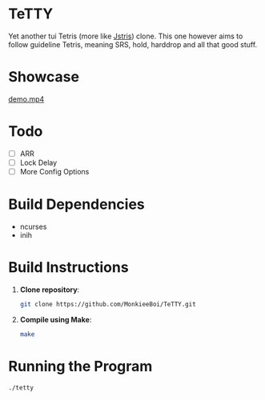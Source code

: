 # TeTTY

Yet another tui Tetris (more like [Jstris](https://jstris.jezevec10.com/)) clone. This one however aims to follow guideline Tetris,
meaning SRS, hold, harddrop and all that good stuff.

# Showcase

[demo.mp4](https://github.com/user-attachments/assets/3efef1ad-505c-4e45-96d4-c199f255cf56)

# Todo

 - [ ] ARR
 - [ ] Lock Delay
 - [ ] More Config Options

# Build Dependencies

- ncurses
- inih

# Build Instructions

1. **Clone repository**:
   ```bash
   git clone https://github.com/MonkieeBoi/TeTTY.git
   ```
2. **Compile using Make**:

   ```bash
   make
   ```

# Running the Program

```bash
./tetty
```
